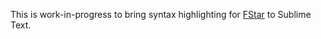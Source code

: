 This is work-in-progress to bring syntax highlighting for [FStar](http://fstar-lang.org/) to Sublime Text.

